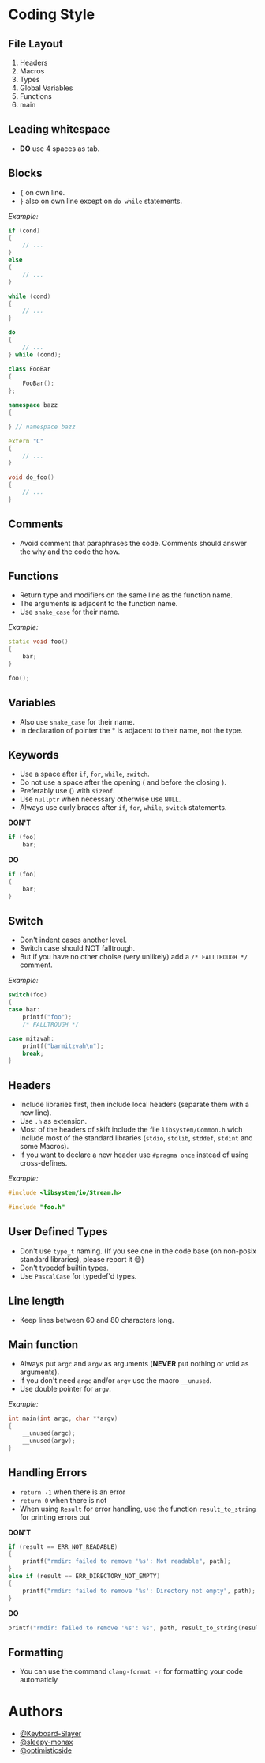 # Coding Style

## File Layout

1. Headers
2. Macros
3. Types
4. Global Variables
5. Functions
6. main

## Leading whitespace

* **DO** use 4 spaces as tab.

## Blocks

* `{` on own line.
* `}` also on own line except on `do while` statements.

*Example:*

```C++
if (cond)
{
    // ...
}
else
{
    // ...
}

while (cond)
{
    // ...
}

do
{
    // ...
} while (cond);

class FooBar
{
    FooBar();
};

namespace bazz
{

} // namespace bazz

extern "C"
{
    // ...
}

void do_foo()
{
    // ...
}
```

## Comments

* Avoid comment that paraphrases the code. Comments should answer the why and the code the how.

## Functions

* Return type and modifiers on the same line as the function name.
* The arguments is adjacent to the function name.
* Use `snake_case` for their name.

*Example:*

```C++
static void foo()
{
    bar;
}

foo();
```

## Variables

* Also use `snake_case` for their name.
* In declaration of pointer the * is adjacent to their name, not the type.

## Keywords

* Use a space after `if`, `for`, `while`, `switch`.
* Do not use a space after the opening ( and before the closing ).
* Preferably use () with `sizeof`.
* Use `nullptr` when necessary otherwise use `NULL`.
* Always use curly braces after `if`, `for`, `while`, `switch` statements.

**DON'T**
```C++
if (foo)
    bar;
```

**DO**
```C++
if (foo)
{
    bar;
}
```

## Switch

* Don't indent cases another level.
* Switch case should NOT falltrough.
* But if you have no other choise (very unlikely) add a `/* FALLTROUGH */` comment.

*Example:*

```C++
switch(foo)
{
case bar:
    printf("foo");
    /* FALLTROUGH */

case mitzvah:
    printf("barmitzvah\n");
    break;
}
```

## Headers

* Include libraries first, then include local headers (separate them with a new line).
* Use `.h` as extension.
* Most of the headers of skift include the file `libsystem/Common.h` wich include most of the standard libraries (`stdio`, `stdlib`, `stddef`, `stdint` and some Macros).
* If you want to declare a new header use `#pragma once` instead of using cross-defines.

*Example:*

```C++
#include <libsystem/io/Stream.h>

#include "foo.h"
```

## User Defined Types

* Don't use `type_t` naming. (If you see one in the code base (on non-posix standard libraries), please report it :sweat_smile:)
* Don't typedef builtin types.
* Use `PascalCase` for typedef'd types.

## Line length

* Keep lines between 60 and 80 characters long.

## Main function

* Always put `argc` and `argv` as arguments (**NEVER** put nothing or void as arguments).
* If you don't need `argc` and/or `argv` use the macro `__unused`.
* Use double pointer for `argv`.

*Example:*

```C++
int main(int argc, char **argv)
{
    __unused(argc);
    __unused(argv);
}
```

## Handling Errors

* `return -1` when there is an error
* `return 0` when there is not
* When using `Result` for error handling, use the function `result_to_string` for printing errors out

**DON'T**

```C++
if (result == ERR_NOT_READABLE)
{
    printf("rmdir: failed to remove '%s': Not readable", path);
}
else if (result == ERR_DIRECTORY_NOT_EMPTY)
{
    printf("rmdir: failed to remove '%s': Directory not empty", path);
}
```

**DO**

```C++
printf("rmdir: failed to remove '%s': %s", path, result_to_string(result));
```

## Formatting

* You can use the command `clang-format -r` for formatting your code automaticly

# Authors

- [@Keyboard-Slayer](https://github.com/Keyboard-Slayer)
- [@sleepy-monax](https://github.com/sleepy-monax)
- [@optimisticside](https://github.com/optimisticside)
